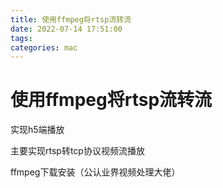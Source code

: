 ```yaml
---
title: 使用ffmpeg将rtsp流转流
date: 2022-07-14 17:51:00
tags:
categories: mac
---
```


# 使用ffmpeg将rtsp流转流

实现h5端播放



主要实现rtsp转tcp协议视频流播放


ffmpeg下载安装（公认业界视频处理大佬）

